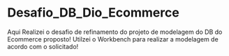 # Desafio_DB_Dio_Ecommerce

Aqui Realizei o desafio de refinamento do projeto de modelagem do DB do Ecommerce proposto! Utilzei o  Workbench para realizar a modelagem de acordo com o solicitado!
